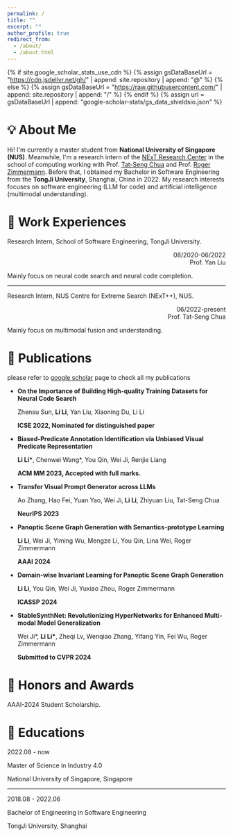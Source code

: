 ```yaml
---
permalink: /
title: ""
excerpt: ""
author_profile: true
redirect_from: 
  - /about/
  - /about.html
---
```


{% if site.google_scholar_stats_use_cdn %}
{% assign gsDataBaseUrl = "https://cdn.jsdelivr.net/gh/" | append: site.repository | append: "@" %}
{% else %}
{% assign gsDataBaseUrl = "https://raw.githubusercontent.com/" | append: site.repository | append: "/" %}
{% endif %}
{% assign url = gsDataBaseUrl | append: "google-scholar-stats/gs_data_shieldsio.json" %}

# 💡 About Me
<span class='anchor' id='about-me'></span>

Hi! I'm currently a master student from **National University of Singapore (NUS)**. Meanwhile, I'm a research intern of the [NExT Research Center](https://www.nextcenter.org/) in the school of computing working with Prof. [Tat-Seng Chua](https://scholar.google.com/citations?user=Z9DWCBEAAAAJ&hl=zh-CN&oi=ao) and Prof. [Roger Zimmermann](https://scholar.google.com/citations?user=IDREwXEAAAAJ&hl=zh-CN&oi=ao). Before that, I obtained my Bachelor in Software Engineering from the **TongJi University**, Shanghai, China in 2022. My research interests focuses on software engineering (LLM for code) and artificial intelligence (multimodal understanding).

# 💼 Work Experiences
Research Intern, School of Software Engineering, TongJi University.      

<div style="text-align: right;">
08/2020-06/2022
<br/>
Prof. Yan Liu
</div>



Mainly focus on neural code search and neural code completion.

---

Research Intern, NUS Centre for Extreme Search (NExT++), NUS.  
         
<div style="text-align: right;">
06/2022-present
<br/>
Prof. Tat-Seng Chua
</div>



Mainly focus on multimodal fusion and understanding.


# 📝 Publications

please refer to [google scholar](https://scholar.google.com/citations?user=r4kIL4cAAAAJ&hl=zh-CN) page to check all my publications

- **On the Importance of Building High-quality Training Datasets for Neural Code Search**

  Zhensu Sun, **Li Li**, Yan Liu, Xiaoning Du, Li Li

  **ICSE 2022, Nominated for distinguished paper**

- **Biased-Predicate Annotation Identification via Unbiased Visual Predicate Representation**

  **Li Li\***, Chenwei Wang*, You Qin, Wei Ji, Renjie Liang

  **ACM MM 2023, Accepted with full marks.**

- **Transfer Visual Prompt Generator across LLMs**

  Ao Zhang, Hao Fei, Yuan Yao, Wei Ji, **Li Li**, Zhiyuan Liu, Tat-Seng Chua

  **NeurIPS 2023**

- **Panoptic Scene Graph Generation with Semantics-prototype Learning**

  **Li Li**, Wei Ji, Yiming Wu, Mengze Li, You Qin, Lina Wei, Roger Zimmermann

  **AAAI 2024**

- **Domain-wise Invariant Learning for Panoptic Scene Graph Generation**

  **Li Li**, You Qin, Wei Ji, Yuxiao Zhou, Roger Zimmermann
  
  **ICASSP 2024**

- **StableSynthNet: Revolutionizing HyperNetworks for Enhanced Multi-modal Model Generalization**

  Wei Ji\*, **Li Li\***, Zheqi Lv, Wenqiao Zhang, Yifang Yin, Fei Wu, Roger Zimmermann

  **Submitted to CVPR 2024**

<!-- - **Backpropogation-Free On-Device Multi-Modal Model Adaptation via Cloud-Device Collaboration**

  Wei Ji*, **Li Li\***, Zheqi Lv, Wenqiao Zhang, Mengze Li, Zhen Wan, Wenqiang Lei, Roger Zimmermann

  **Submitted to ACM Web Conference 2024** -->

# 🥇 Honors and Awards
AAAI-2024 Student Scholarship.

# 📖 Educations


  2022.08 - now

  Master of Science in Industry 4.0

  National University of Singapore, Singapore


  ---
  
  2018.08 - 2022.06

  Bachelor of Engineering in Software Engineering

  TongJi University, Shanghai

<script type="text/javascript" id="mapmyvisitors" src="//mapmyvisitors.com/map.js?d=MtgOD5bYVhrJl1tzX74CbRhUUslEFdbq-StiPxMz5Ts&cl=ffffff&w=a"></script>
